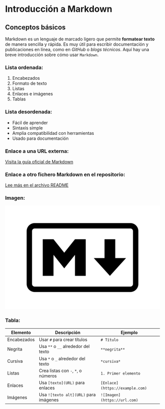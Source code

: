 # Introducción a Markdown

## Conceptos básicos

Markdown es un lenguaje de marcado ligero que permite **formatear texto** de manera sencilla y rápida. Es muy útil para escribir documentación y publicaciones en línea, como en *GitHub* o *blogs técnicos*. Aquí hay una breve introducción sobre cómo usar `Markdown`.

### Lista ordenada:

1. Encabezados
2. Formato de texto
3. Listas
4. Enlaces e imágenes
5. Tablas

### Lista desordenada:

- Fácil de aprender
- Sintaxis simple
- Amplia compatibilidad con herramientas
- Usado para documentación

### Enlace a una URL externa:

[Visita la guía oficial de Markdown](https://www.markdownguide.org)

### Enlace a otro fichero Markdown en el repositorio:

[Lee más en el archivo README](./README.md)

### Imagen:

![Markdown logo](./Markdown-Logo.wine.png)

### Tabla:

| Elemento      | Descripción                           | Ejemplo                        |
|---------------|---------------------------------------|--------------------------------|
| Encabezados   | Usar `#` para crear títulos           | `# Título`                     |
| Negrita       | Usa `**` o `__` alrededor del texto   | `**negrita**`                  |
| Cursiva       | Usa `*` o `_` alrededor del texto     | `*cursiva*`                    |
| Listas        | Crea listas con `-`, `*`, o números   | `1. Primer elemento`           |
| Enlaces       | Usa `[texto](URL)` para enlaces       | `[Enlace](https://example.com)`|
| Imágenes      | Usa `![texto alt](URL)` para imágenes | `![Imagen](https://url.com)`   |
